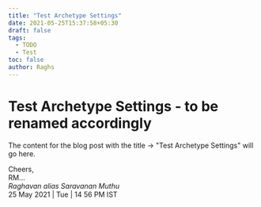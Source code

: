 ```yaml
---
title: "Test Archetype Settings"
date: 2021-05-25T15:37:58+05:30
draft: false
tags:
  - TODO
  - Test
toc: false
author: Raghs
---
```


# Test Archetype Settings - to be renamed accordingly

The content for the blog post with the title &rarr; "Test Archetype Settings" will go here.

<!--more-->

Cheers,\
RM...\
_Raghavan alias Saravanan Muthu_\
25 May 2021 | Tue | 14 56 PM IST
